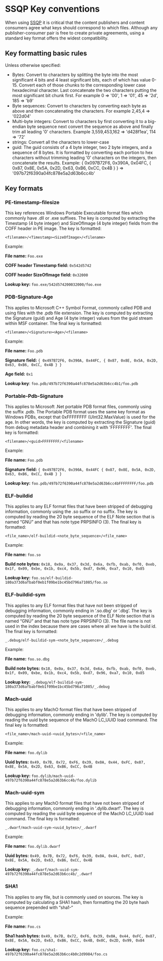 # SSQP Key conventions #

When using [SSQP](Simple_Symbol_Server_Protocol) it is critical that the content publishers and content consumers agree what keys should correspond to which files. Although any publisher-consumer pair is free to create private agreements, using a standard key format offers the widest compatibility.


## Key formatting basic rules
Unless otherwise specified:

- Bytes: Convert to characters by splitting the byte into the most significant 4 bits and 4 least significant bits, each of which has value 0-15. Convert each of those chunks to the corresponding lower case hexadecimal character. Last concatenate the two characters putting the most significant bit chunk first. For example 0 => '00', 1 => '01', 45 => '2d', 185 => 'b9'
- Byte sequences: Convert to characters by converting each byte as above and then concatenating the characters. For example 2,45,4 => '022d04'
- Multi-byte integers: Convert to characters by first converting it to a big-endian byte sequence next convert the sequence as above and finally trim all leading '0' characters. Example 3,559,453,162 => 'd428f1ea', 114 => '72'
- strings: Convert all the characters to lower-case
- guid: The guid consists of a 4 byte integer, two 2 byte integers, and a sequence of 8 bytes. It is formatted by converting each portion to hex characters without trimming leading '0' characters on the integers, then concatenate the results. Example: { 0x097B72F6, 0x390A, 0x04FC, { 0x87, 0x8E, 0x5A, 0x2D, 0x63, 0xB6, 0xCC, 0x4B } } => '097b72f6390a04fc878e5a2d63b6cc4b'

## Key formats


### PE-timestamp-filesize
This key references Windows Portable Executable format files which commonly have .dll or .exe suffixes. The key is computed by extracting the Timestamp (4 byte integer) and SizeOfImage (4 byte integer) fields from the COFF header in PE image. The key is formatted:

`<filename>/<Timestamp><SizeOfImage>/<filename>`

Example:
	
**File name:** `Foo.exe`

**COFF header Timestamp field:** `0x542d5742`

**COFF header SizeOfImage field:** `0x32000`

**Lookup key:** `foo.exe/542d574200032000/foo.exe`


### PDB-Signature-Age

This applies to Microsoft C++ Symbol Format, commonly called PDB and using files with the .pdb file extension. The key is computed by extracting the Signature (guid) and Age (4 byte integer) values from the guid stream within MSF container. The final key is formatted:

`<filename>/<Signature><Age>/<filename>`

Example:

**File name:** `Foo.pdb`

**Signature field:** `{ 0x497B72F6, 0x390A, 0x44FC, { 0x87, 0x8E, 0x5A, 0x2D, 0x63, 0xB6, 0xCC, 0x4B } }`

**Age field:** `0x1`

**Lookup key**: `foo.pdb/497b72f6390a44fc878e5a2d63b6cc4b1/foo.pdb`


### Portable-Pdb-Signature

This applies to Microsoft .Net portable PDB format files, commonly using the suffix .pdb. The Portable PDB format uses the same key format as Windows PDBs, except that 0xFFFFFFFF (UInt32.MaxValue) is used for the age. In other words, the key is computed by extracting the Signature (guid) from debug metadata header and combining it with 'FFFFFFFF'. The final key is formatted: 

`<filename>/<guid>FFFFFFFF/<filename>`
 
Example:
	
**File name:** `Foo.pdb`

**Signature field:** `{ 0x497B72F6, 0x390A, 0x44FC { 0x87, 0x8E, 0x5A, 0x2D, 0x63, 0xB6, 0xCC, 0x4B } }`

**Lookup key:** `foo.pdb/497b72f6390a44fc878e5a2d63b6cc4bFFFFFFFF/foo.pdb`


### ELF-buildid

This applies to any ELF format files that have been stripped of debugging information, commonly using the .so suffix or no suffix. The key is computed by reading the 20 byte sequence of the ELF Note section that is named “GNU” and that has note type PRPSINFO (3). The final key is formatted:

`<file_name>/elf-buildid-<note_byte_sequence>/<file_name>`

Example:

**File name:** `foo.so`

**Build note bytes:** `0x18, 0x0a, 0x37, 0x3d, 0x6a, 0xfb, 0xab, 0xf0, 0xeb, 0x1f, 0x09, 0xbe, 0x1b, 0xc4, 0x5b, 0xd7, 0x96, 0xa7, 0x10, 0x85`

**Lookup key:** `foo.so/elf-buildid-180a373d6afbabf0eb1f09be1bc45bd796a71085/foo.so`


### ELF-buildid-sym

This applies to any ELF format files that have not been stripped of debugging information, commonly ending in ‘.so.dbg’ or ‘.dbg’. The key is computed by reading the 20 byte sequence of the ELF Note section that is named “GNU” and that has note type PRPSINFO (3). The file name is not used in the index because there are cases where all we have is the build id. The final key is formatted:

`_.debug/elf-buildid-sym-<note_byte_sequence>/_.debug`

Example:

**File name:** `foo.so.dbg`

**Build note bytes:** `0x18, 0x0a, 0x37, 0x3d, 0x6a, 0xfb, 0xab, 0xf0, 0xeb, 0x1f, 0x09, 0xbe, 0x1b, 0xc4, 0x5b, 0xd7, 0x96, 0xa7, 0x10, 0x85`

**Lookup key:** `_.debug/elf-buildid-sym-180a373d6afbabf0eb1f09be1bc45bd796a71085/_.debug`


### Mach-uuid
This applies to any MachO format files that have been stripped of debugging information, commonly ending in 'dylib'. The key is computed by reading the uuid byte sequence of the MachO LC_UUID load command. The final key is formatted:

`<file_name>/mach-uuid-<uuid_bytes>/<file_name>`

Example:

**File name:** `foo.dylib`

**Uuid bytes:** `0x49, 0x7B, 0x72, 0xF6, 0x39, 0x0A, 0x44, 0xFC, 0x87, 0x8E, 0x5A, 0x2D, 0x63, 0xB6, 0xCC, 0x4B`

**Lookup key:** `foo.dylib/mach-uuid-497b72f6390a44fc878e5a2d63b6cc4b/foo.dylib`


### Mach-uuid-sym

This applies to any MachO format files that have not been stripped of debugging information, commonly ending in '.dylib.dwarf'. The key is computed by reading the uuid byte sequence of the MachO LC_UUID load command. The final key is formatted:

`_.dwarf/mach-uuid-sym-<uuid_bytes>/_.dwarf`

Example:

**File name:** `foo.dylib.dwarf`

**Uuid bytes:** `0x49, 0x7B, 0x72, 0xF6, 0x39, 0x0A, 0x44, 0xFC, 0x87, 0x8E, 0x5A, 0x2D, 0x63, 0xB6, 0xCC, 0x4B`

**Lookup key:** `_.dwarf/mach-uuid-sym-497b72f6390a44fc878e5a2d63b6cc4b/_.dwarf`


### SHA1

This applies to any file, but is commonly used on sources. The key is computed by calculating a SHA1 hash, then formatting the 20 byte hash sequence prepended with “sha1-“

Example:

**File name:** `Foo.cs`

**Sha1 hash bytes:** `0x49, 0x7B, 0x72, 0xF6, 0x39, 0x0A, 0x44, 0xFC, 0x87, 0x8E, 0x5A, 0x2D, 0x63, 0xB6, 0xCC, 0x4B, 0x0C, 0x2D, 0x99, 0x84`

**Lookup key:** `foo.cs/sha1-497b72f6390a44fc878e5a2d63b6cc4b0c2d9984/foo.cs`
